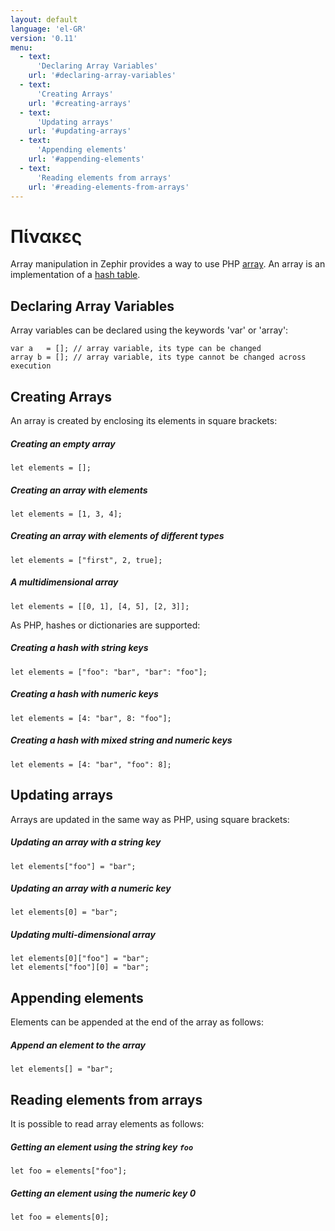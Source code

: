 ```yaml
---
layout: default
language: 'el-GR'
version: '0.11'
menu:
  - text:
      'Declaring Array Variables'
    url: '#declaring-array-variables'
  - text:
      'Creating Arrays'
    url: '#creating-arrays'
  - text:
      'Updating arrays'
    url: '#updating-arrays'
  - text:
      'Appending elements'
    url: '#appending-elements'
  - text:
      'Reading elements from arrays'
    url: '#reading-elements-from-arrays'
---
```

# Πίνακες

Array manipulation in Zephir provides a way to use PHP [array](http://www.php.net/manual/en/language.types.array.php). An array is an implementation of a [hash table](http://en.wikipedia.org/wiki/Hash_table).

<a name='declaring-array-variables'></a>

## Declaring Array Variables

Array variables can be declared using the keywords 'var' or 'array':

```zephir
var a   = []; // array variable, its type can be changed
array b = []; // array variable, its type cannot be changed across execution
```

<a name='creating-arrays'></a>

## Creating Arrays

An array is created by enclosing its elements in square brackets:

##### Creating an empty array

```zephir
let elements = [];
```

##### Creating an array with elements

```zephir
let elements = [1, 3, 4];
```

##### Creating an array with elements of different types

```zephir
let elements = ["first", 2, true];
```

##### A multidimensional array

```zephir
let elements = [[0, 1], [4, 5], [2, 3]];
```

As PHP, hashes or dictionaries are supported:

##### Creating a hash with string keys

```zephir
let elements = ["foo": "bar", "bar": "foo"];
```

##### Creating a hash with numeric keys

```zephir
let elements = [4: "bar", 8: "foo"];
```

##### Creating a hash with mixed string and numeric keys

```zephir
let elements = [4: "bar", "foo": 8];
```

<a name='updating-arrays'></a>

## Updating arrays

Arrays are updated in the same way as PHP, using square brackets:

##### Updating an array with a string key

```zephir
let elements["foo"] = "bar";
```

##### Updating an array with a numeric key

```zephir
let elements[0] = "bar";
```

##### Updating multi-dimensional array

```zephir
let elements[0]["foo"] = "bar";
let elements["foo"][0] = "bar";
```

<a name='appending-elements'></a>

## Appending elements

Elements can be appended at the end of the array as follows:

##### Append an element to the array

```zephir
let elements[] = "bar";
```

<a name='reading-elements-from-arrays'></a>

## Reading elements from arrays

It is possible to read array elements as follows:

##### Getting an element using the string key `foo`

```zephir
let foo = elements["foo"];
```

##### Getting an element using the numeric key 0

```zephir
let foo = elements[0];
```
